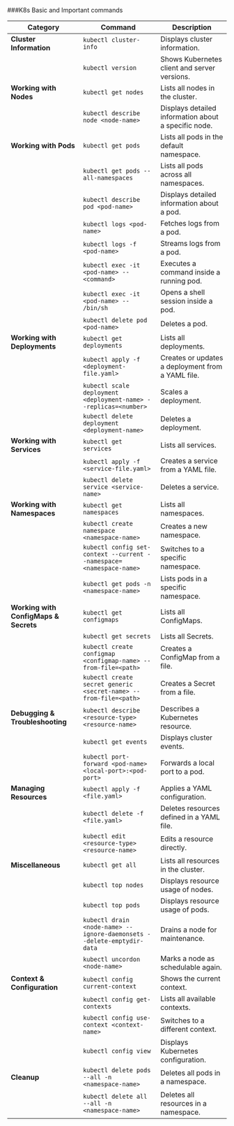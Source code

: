 ###K8s Basic and Important commands


| **Category** | **Command** | **Description** |
|-------------|------------|----------------|
| **Cluster Information** | `kubectl cluster-info` | Displays cluster information. |
| | `kubectl version` | Shows Kubernetes client and server versions. |
| **Working with Nodes** | `kubectl get nodes` | Lists all nodes in the cluster. |
| | `kubectl describe node <node-name>` | Displays detailed information about a specific node. |
| **Working with Pods** | `kubectl get pods` | Lists all pods in the default namespace. |
| | `kubectl get pods --all-namespaces` | Lists all pods across all namespaces. |
| | `kubectl describe pod <pod-name>` | Displays detailed information about a pod. |
| | `kubectl logs <pod-name>` | Fetches logs from a pod. |
| | `kubectl logs -f <pod-name>` | Streams logs from a pod. |
| | `kubectl exec -it <pod-name> -- <command>` | Executes a command inside a running pod. |
| | `kubectl exec -it <pod-name> -- /bin/sh` | Opens a shell session inside a pod. |
| | `kubectl delete pod <pod-name>` | Deletes a pod. |
| **Working with Deployments** | `kubectl get deployments` | Lists all deployments. |
| | `kubectl apply -f <deployment-file.yaml>` | Creates or updates a deployment from a YAML file. |
| | `kubectl scale deployment <deployment-name> --replicas=<number>` | Scales a deployment. |
| | `kubectl delete deployment <deployment-name>` | Deletes a deployment. |
| **Working with Services** | `kubectl get services` | Lists all services. |
| | `kubectl apply -f <service-file.yaml>` | Creates a service from a YAML file. |
| | `kubectl delete service <service-name>` | Deletes a service. |
| **Working with Namespaces** | `kubectl get namespaces` | Lists all namespaces. |
| | `kubectl create namespace <namespace-name>` | Creates a new namespace. |
| | `kubectl config set-context --current --namespace=<namespace-name>` | Switches to a specific namespace. |
| | `kubectl get pods -n <namespace-name>` | Lists pods in a specific namespace. |
| **Working with ConfigMaps & Secrets** | `kubectl get configmaps` | Lists all ConfigMaps. |
| | `kubectl get secrets` | Lists all Secrets. |
| | `kubectl create configmap <configmap-name> --from-file=<path>` | Creates a ConfigMap from a file. |
| | `kubectl create secret generic <secret-name> --from-file=<path>` | Creates a Secret from a file. |
| **Debugging & Troubleshooting** | `kubectl describe <resource-type> <resource-name>` | Describes a Kubernetes resource. |
| | `kubectl get events` | Displays cluster events. |
| | `kubectl port-forward <pod-name> <local-port>:<pod-port>` | Forwards a local port to a pod. |
| **Managing Resources** | `kubectl apply -f <file.yaml>` | Applies a YAML configuration. |
| | `kubectl delete -f <file.yaml>` | Deletes resources defined in a YAML file. |
| | `kubectl edit <resource-type> <resource-name>` | Edits a resource directly. |
| **Miscellaneous** | `kubectl get all` | Lists all resources in the cluster. |
| | `kubectl top nodes` | Displays resource usage of nodes. |
| | `kubectl top pods` | Displays resource usage of pods. |
| | `kubectl drain <node-name> --ignore-daemonsets --delete-emptydir-data` | Drains a node for maintenance. |
| | `kubectl uncordon <node-name>` | Marks a node as schedulable again. |
| **Context & Configuration** | `kubectl config current-context` | Shows the current context. |
| | `kubectl config get-contexts` | Lists all available contexts. |
| | `kubectl config use-context <context-name>` | Switches to a different context. |
| | `kubectl config view` | Displays Kubernetes configuration. |
| **Cleanup** | `kubectl delete pods --all -n <namespace-name>` | Deletes all pods in a namespace. |
| | `kubectl delete all --all -n <namespace-name>` | Deletes all resources in a namespace. |

